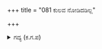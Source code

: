 +++
title = "081 ಕುಲವ ನೋಡಿದಡಿಲ್ಲ"

+++

<details><summary>ಗದ್ಯ (ಕ.ಗ.ಪ) </summary>

81. ತನ್ನ ಪಕ್ಷದ ನಾಯಕರ ಕುಲವನ್ನು ನೋಡಿದರೆ, ಅವರಿಗೆ ಸಮಾನರಿಲ್ಲ; ಅವರ ಸಾಮಥ್ರ್ಯವನ್ನು ನೋಡಿದರೆ ಸಮಾನರಿಲ್ಲ; ಆದರೆ ಯುದ್ಧದಲ್ಲಿ ತಮ್ಮ ಒಡೆಯನೆಂಬ ಪಾಪಿಯ ಉಳಿವನ್ನು ಇವರುಗಳು ನೋಡಲಿಲ್ಲ (ಲೆಕ್ಕಿಸಲಿಲ್ಲ). ಅಭಿಮನ್ಯುವು ಭೂಮಿಯ ಮೇಲೆ ವೀರರೆಂಬವರ ತಲೆಯನ್ನು ತೃಣಸಮಾನ ಮಾಡಿ ಸೋಲಿಸಿದ ಎಂದು ದುರ್ಯೋಧನ ತನ್ನ ಪಕ್ಷದ ವೀರರನ್ನು ಮೂದಲಿಸಿದ.
</details>
